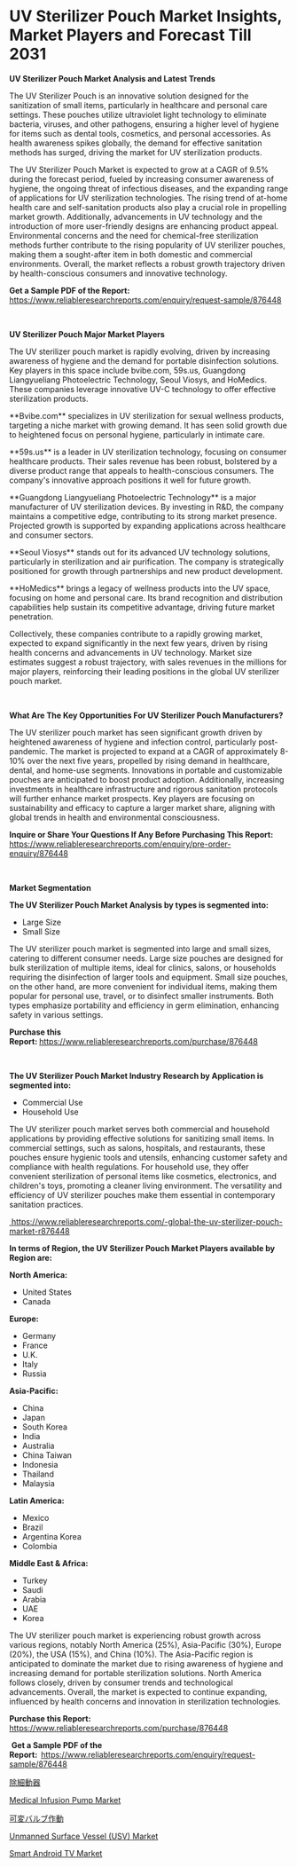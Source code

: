 <p><h1>UV Sterilizer Pouch Market Insights, Market Players and Forecast Till 2031</h1></p><p><strong>UV Sterilizer Pouch Market Analysis and Latest Trends</strong></p>
<p><p>The UV Sterilizer Pouch is an innovative solution designed for the sanitization of small items, particularly in healthcare and personal care settings. These pouches utilize ultraviolet light technology to eliminate bacteria, viruses, and other pathogens, ensuring a higher level of hygiene for items such as dental tools, cosmetics, and personal accessories. As health awareness spikes globally, the demand for effective sanitation methods has surged, driving the market for UV sterilization products.</p><p>The UV Sterilizer Pouch Market is expected to grow at a CAGR of 9.5% during the forecast period, fueled by increasing consumer awareness of hygiene, the ongoing threat of infectious diseases, and the expanding range of applications for UV sterilization technologies. The rising trend of at-home health care and self-sanitation products also play a crucial role in propelling market growth. Additionally, advancements in UV technology and the introduction of more user-friendly designs are enhancing product appeal. Environmental concerns and the need for chemical-free sterilization methods further contribute to the rising popularity of UV sterilizer pouches, making them a sought-after item in both domestic and commercial environments. Overall, the market reflects a robust growth trajectory driven by health-conscious consumers and innovative technology.</p></p>
<p><strong>Get a Sample PDF of the Report:&nbsp;</strong> <a href="https://www.reliableresearchreports.com/enquiry/request-sample/876448">https://www.reliableresearchreports.com/enquiry/request-sample/876448</a></p>
<p>&nbsp;</p>
<p><strong>UV Sterilizer Pouch Major Market Players</strong></p>
<p><p>The UV sterilizer pouch market is rapidly evolving, driven by increasing awareness of hygiene and the demand for portable disinfection solutions. Key players in this space include bvibe.com, 59s.us, Guangdong Liangyueliang Photoelectric Technology, Seoul Viosys, and HoMedics. These companies leverage innovative UV-C technology to offer effective sterilization products.</p><p>**Bvibe.com** specializes in UV sterilization for sexual wellness products, targeting a niche market with growing demand. It has seen solid growth due to heightened focus on personal hygiene, particularly in intimate care.</p><p>**59s.us** is a leader in UV sterilization technology, focusing on consumer healthcare products. Their sales revenue has been robust, bolstered by a diverse product range that appeals to health-conscious consumers. The company's innovative approach positions it well for future growth.</p><p>**Guangdong Liangyueliang Photoelectric Technology** is a major manufacturer of UV sterilization devices. By investing in R&D, the company maintains a competitive edge, contributing to its strong market presence. Projected growth is supported by expanding applications across healthcare and consumer sectors.</p><p>**Seoul Viosys** stands out for its advanced UV technology solutions, particularly in sterilization and air purification. The company is strategically positioned for growth through partnerships and new product development.</p><p>**HoMedics** brings a legacy of wellness products into the UV space, focusing on home and personal care. Its brand recognition and distribution capabilities help sustain its competitive advantage, driving future market penetration.</p><p>Collectively, these companies contribute to a rapidly growing market, expected to expand significantly in the next few years, driven by rising health concerns and advancements in UV technology. Market size estimates suggest a robust trajectory, with sales revenues in the millions for major players, reinforcing their leading positions in the global UV sterilizer pouch market.</p></p>
<p>&nbsp;</p>
<p><strong>What Are The Key Opportunities For UV Sterilizer Pouch Manufacturers?</strong></p>
<p><p>The UV sterilizer pouch market has seen significant growth driven by heightened awareness of hygiene and infection control, particularly post-pandemic. The market is projected to expand at a CAGR of approximately 8-10% over the next five years, propelled by rising demand in healthcare, dental, and home-use segments. Innovations in portable and customizable pouches are anticipated to boost product adoption. Additionally, increasing investments in healthcare infrastructure and rigorous sanitation protocols will further enhance market prospects. Key players are focusing on sustainability and efficacy to capture a larger market share, aligning with global trends in health and environmental consciousness.</p></p>
<p><strong>Inquire or Share Your Questions If Any Before Purchasing This Report:</strong> <a href="https://www.reliableresearchreports.com/enquiry/pre-order-enquiry/876448">https://www.reliableresearchreports.com/enquiry/pre-order-enquiry/876448</a></p>
<p>&nbsp;</p>
<p><strong>Market Segmentation</strong></p>
<p><strong>The UV Sterilizer Pouch Market Analysis by types is segmented into:</strong></p>
<p><ul><li>Large Size</li><li>Small Size</li></ul></p>
<p><p>The UV sterilizer pouch market is segmented into large and small sizes, catering to different consumer needs. Large size pouches are designed for bulk sterilization of multiple items, ideal for clinics, salons, or households requiring the disinfection of larger tools and equipment. Small size pouches, on the other hand, are more convenient for individual items, making them popular for personal use, travel, or to disinfect smaller instruments. Both types emphasize portability and efficiency in germ elimination, enhancing safety in various settings.</p></p>
<p><strong>Purchase this Report:&nbsp;</strong><a href="https://www.reliableresearchreports.com/purchase/876448">https://www.reliableresearchreports.com/purchase/876448</a></p>
<p>&nbsp;</p>
<p><strong>The UV Sterilizer Pouch Market Industry Research by Application is segmented into:</strong></p>
<p><ul><li>Commercial Use</li><li>Household Use</li></ul></p>
<p><p>The UV sterilizer pouch market serves both commercial and household applications by providing effective solutions for sanitizing small items. In commercial settings, such as salons, hospitals, and restaurants, these pouches ensure hygienic tools and utensils, enhancing customer safety and compliance with health regulations. For household use, they offer convenient sterilization of personal items like cosmetics, electronics, and children's toys, promoting a cleaner living environment. The versatility and efficiency of UV sterilizer pouches make them essential in contemporary sanitation practices.</p></p>
<p><a href="https://www.reliableresearchreports.com/-global-the-uv-sterilizer-pouch-market-r876448">&nbsp;https://www.reliableresearchreports.com/-global-the-uv-sterilizer-pouch-market-r876448</a></p>
<p><strong>In terms of Region, the UV Sterilizer Pouch Market Players available by Region are:</strong></p>
<p>
    <p> <strong> North America: </strong>
        <ul>
            <li>United States</li>
            <li>Canada</li>
        </ul>
        </p> 
    <p> <strong> Europe: </strong>
        <ul>
            <li>Germany</li>
            <li>France</li>
            <li>U.K.</li>
            <li>Italy</li>
            <li>Russia</li>
        </ul>
        </p> 
    <p> <strong> Asia-Pacific: </strong>
        <ul>
            <li>China</li>
            <li>Japan</li>
            <li>South Korea</li>
            <li>India</li>
            <li>Australia</li>
            <li>China Taiwan</li>
            <li>Indonesia</li>
            <li>Thailand</li>
            <li>Malaysia</li>
        </ul>
        </p> 
    <p> <strong> Latin America: </strong>
        <ul>
            <li>Mexico</li>
            <li>Brazil</li>
            <li>Argentina Korea</li>
            <li>Colombia</li>
        </ul>
        </p> 
    <p> <strong> Middle East & Africa: </strong>
        <ul>
            <li>Turkey</li>
            <li>Saudi</li>
            <li>Arabia</li>
            <li>UAE</li>
            <li>Korea</li>
        </ul>
    </p>
    </p>
<p><p>The UV sterilizer pouch market is experiencing robust growth across various regions, notably North America (25%), Asia-Pacific (30%), Europe (20%), the USA (15%), and China (10%). The Asia-Pacific region is anticipated to dominate the market due to rising awareness of hygiene and increasing demand for portable sterilization solutions. North America follows closely, driven by consumer trends and technological advancements. Overall, the market is expected to continue expanding, influenced by health concerns and innovation in sterilization technologies.</p></p>
<p><strong>Purchase this Report: </strong><a href="https://www.reliableresearchreports.com/purchase/876448">https://www.reliableresearchreports.com/purchase/876448</a></p>
<p>&nbsp;<strong>Get a Sample PDF of the Report:&nbsp;&nbsp;</strong><a href="https://www.reliableresearchreports.com/enquiry/request-sample/876448">https://www.reliableresearchreports.com/enquiry/request-sample/876448</a></p>
<p><strong></strong></p>
<p><p><a href="https://medium.com/@lillianamurazik2023/%E3%83%87%E3%83%95%E3%83%AA%E3%83%96%E3%83%AA%E3%83%AC%E3%83%BC%E3%82%BF%E5%B8%82%E5%A0%B4%E5%88%86%E6%9E%90%E3%83%AC%E3%83%9D%E3%83%BC%E3%83%88-%E5%9C%B0%E5%9F%9F-%E3%82%BF%E3%82%A4%E3%83%97-%E8%87%AA%E5%8B%95%E5%A4%96%E9%83%A8%E3%83%87%E3%83%95%E3%83%AA%E3%83%96%E3%83%AA%E3%83%AC%E3%83%BC%E3%82%BF-%E5%9F%8B%E3%82%81%E8%BE%BC%E3%81%BF%E5%9E%8B%E5%BF%83%E8%87%93%E9%99%A4%E7%B4%B0%E5%8B%95%E5%99%A8-%E3%82%A6%E3%82%A7%E3%82%A2%E3%83%A9%E3%83%96%E3%83%AB%E5%BF%83%E8%87%93%E9%99%A4%E7%B4%B0%E5%8B%95%E5%99%A8-%E9%AB%98%E5%BA%A6%E3%81%AA%E7%94%9F%E5%91%BD%E7%B6%AD%E6%8C%81-als-%E3%81%8A%E3%82%88%E3%81%B3%E5%BF%9C%E7%94%A8-%E7%97%85%E9%99%A2-%E5%85%AC%E5%85%B1%E3%82%A2%E3%82%AF%E3%82%BB%E3%82%B9-%E5%AE%B6%E5%BA%AD%E4%BF%9D%E5%81%A5-%E3%81%9D%E3%81%AE%E4%BB%96-905c35ec98aa">除細動器</a></p><p><a href="https://www.linkedin.com/pulse/medical-infusion-pump-market-share-analysis-growth-trends-oxpwe?trackingId=YvX6r9w1Q2e2k3NmnCSVbQ%3D%3D">Medical Infusion Pump Market</a></p><p><a href="https://medium.com/@eunawiegad2023/%E5%8F%AF%E5%A4%89%E3%83%90%E3%83%AB%E3%83%96%E4%BD%9C%E5%8B%95%E5%B8%82%E5%A0%B4%E3%81%AE%E3%82%B7%E3%82%A7%E3%82%A2-%E3%82%B5%E3%82%A4%E3%82%BA-%E3%83%88%E3%83%AC%E3%83%B3%E3%83%89-%E6%A5%AD%E7%95%8C%E5%88%86%E6%9E%90%E3%83%AC%E3%83%9D%E3%83%BC%E3%83%88-%E7%94%A8%E9%80%94%E5%88%A5-%E3%82%AC%E3%82%BD%E3%83%AA%E3%83%B3%E3%82%A8%E3%83%B3%E3%82%B8%E3%83%B3-%E3%83%87%E3%82%A3%E3%83%BC%E3%82%BC%E3%83%AB%E3%82%A8%E3%83%B3%E3%82%B8%E3%83%B3-%E3%82%BF%E3%82%A4%E3%83%97%E5%88%A5-4%E6%B0%97%E7%AD%92-6%E6%B0%97%E7%AD%92-%E3%81%9D%E3%81%AE%E4%BB%96-%E3%81%8A%E3%82%88%E3%81%B32024%E5%B9%B4%E3%81%8B%E3%82%892031%E5%B9%B4%E3%81%AE%E4%BA%88%E6%B8%AC-76a4ef9178f1">可変バルブ作動</a></p><p><a href="https://github.com/GroverBarry/Market-Research-Report-List-7/blob/main/unmanned-surface-vessel-usv-market.md">Unmanned Surface Vessel (USV) Market</a></p><p><a href="https://www.linkedin.com/pulse/global-smart-android-tv-industry-research-report-competitive-c04mf?trackingId=H6wUAP8ARcye0poOfw24PQ%3D%3D">Smart Android TV Market</a></p></p>